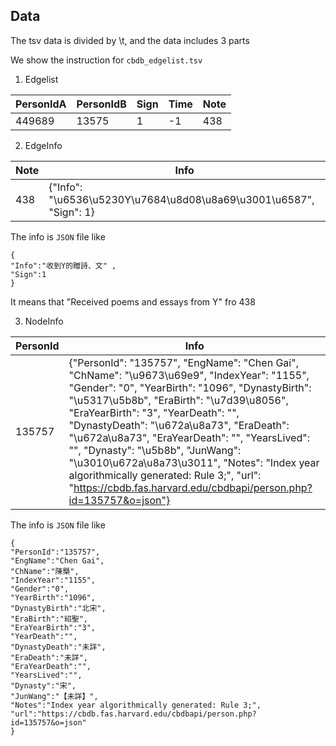 
## Data
The tsv data is divided by \t, and the data includes 3 parts

We show the instruction for ```cbdb_edgelist.tsv```

1. Edgelist

| PersonIdA |	PersonIdB|	Sign |	Time | 	Note |
| ------ | ----- | ------- | ----- | ---- |
| 449689 |	13575 |	1 |	-1 |	438 |

2. EdgeInfo

| Note | Info |
| ----- | ---- |
| 438 | 	{"Info": "\u6536\u5230Y\u7684\u8d08\u8a69\u3001\u6587", "Sign": 1} |

The info is ```JSON``` file like

```
{
"Info":"收到Y的贈詩、文" ,
"Sign":1
}
```
It means that "Received poems and essays from Y" fro 438

3. NodeInfo

| PersonId | Info |
| ----- | ---- |
| 135757 |	{"PersonId": "135757", "EngName": "Chen Gai", "ChName": "\u9673\u69e9", "IndexYear": "1155", "Gender": "0", "YearBirth": "1096", "DynastyBirth": "\u5317\u5b8b", "EraBirth": "\u7d39\u8056", "EraYearBirth": "3", "YearDeath": "", "DynastyDeath": "\u672a\u8a73", "EraDeath": "\u672a\u8a73", "EraYearDeath": "", "YearsLived": "", "Dynasty": "\u5b8b", "JunWang": "\u3010\u672a\u8a73\u3011", "Notes": "Index year algorithmically generated: Rule 3;", "url": "https://cbdb.fas.harvard.edu/cbdbapi/person.php?id=135757&o=json"} |

The info is ```JSON``` file like

```
{
"PersonId":"135757",
"EngName":"Chen Gai",
"ChName":"陳槩",
"IndexYear":"1155",
"Gender":"0",
"YearBirth":"1096",
"DynastyBirth":"北宋",
"EraBirth":"紹聖",
"EraYearBirth":"3",
"YearDeath":"",
"DynastyDeath":"未詳",
"EraDeath":"未詳",
"EraYearDeath":"",
"YearsLived":"",
"Dynasty":"宋",
"JunWang":"【未詳】",
"Notes":"Index year algorithmically generated: Rule 3;",
"url":"https://cbdb.fas.harvard.edu/cbdbapi/person.php?id=135757&o=json"
}
```

